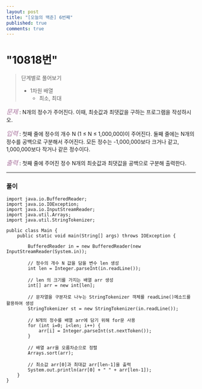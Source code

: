 ```yaml
---
layout: post
title: "[오늘의 백준] 6번째"
published: true
comments: true
---
```


# "10818번"

> 단계별로 풀어보기
>
> - 1차원 배열
>   - 최소, 최대

<span style="color:#aa759f; font-size:larger;">_문제_</span> : N개의 정수가 주어진다. 이때, 최솟값과 최댓값을 구하는 프로그램을 작성하시오.

<span style="color:#aa759f; font-size:larger;">_입력_</span> : 첫째 줄에 정수의 개수 N (1 ≤ N ≤ 1,000,000)이 주어진다. 둘째 줄에는 N개의 정수를 공백으로 구분해서 주어진다. 모든 정수는 -1,000,000보다 크거나 같고, 1,000,000보다 작거나 같은 정수이다.

<span style="color:#aa759f; font-size:larger;">_출력_</span> : 첫째 줄에 주어진 정수 N개의 최솟값과 최댓값을 공백으로 구분해 출력한다.

---

### 풀이

```
import java.io.BufferedReader;
import java.io.IOException;
import java.io.InputStreamReader;
import java.util.Arrays;
import java.util.StringTokenizer;

public class Main {
	public static void main(String[] args) throws IOException {

		BufferedReader in = new BufferedReader(new InputStreamReader(System.in));

		// 정수의 개수 N 값을 담을 변수 len 생성
		int len = Integer.parseInt(in.readLine());

		// len 의 크기를 가지는 배열 arr 생성
		int[] arr = new int[len];

		// 문자열을 구분자로 나누는 StringTokenizer 객체를 readLine()메소드를 활용하여 생성
		StringTokenizer st = new StringTokenizer(in.readLine());

		// N개의 정수를 배열 arr에 담기 위해 for문 사용
		for (int i=0; i<len; i++) {
			arr[i] = Integer.parseInt(st.nextToken());
		}

		// 배열 arr을 오름차순으로 정렬
		Arrays.sort(arr);

		// 최소값 arr[0]과 최대값 arr[len-1]을 출력
		System.out.println(arr[0] + " " + arr[len-1]);
	}
}
```

